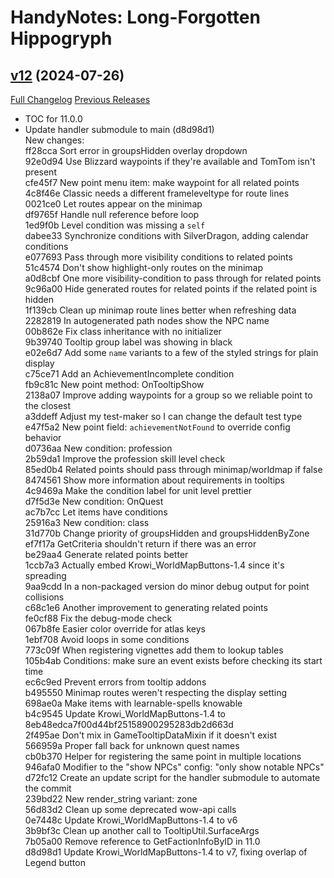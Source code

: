 # HandyNotes: Long-Forgotten Hippogryph

## [v12](https://github.com/kemayo/wow-handynotes-longforgottenhippogryph/tree/v12) (2024-07-26)
[Full Changelog](https://github.com/kemayo/wow-handynotes-longforgottenhippogryph/compare/v11...v12) [Previous Releases](https://github.com/kemayo/wow-handynotes-longforgottenhippogryph/releases)

- TOC for 11.0.0  
- Update handler submodule to main (d8d98d1)  
    New changes:  
    ff28cca Sort error in groupsHidden overlay dropdown  
    92e0d94 Use Blizzard waypoints if they're available and TomTom isn't present  
    cfe45f7 New point menu item: make waypoint for all related points  
    4c8f46e Classic needs a different frameleveltype for route lines  
    0021ce0 Let routes appear on the minimap  
    df9765f Handle null reference before loop  
    1ed9f0b Level condition was missing a `self`  
    dabee33 Synchronize conditions with SilverDragon, adding calendar conditions  
    e077693 Pass through more visibility conditions to related points  
    51c4574 Don't show highlight-only routes on the minimap  
    a0d8cbf One more visibility-condition to pass through for related points  
    9c96a00 Hide generated routes for related points if the related point is hidden  
    1f139cb Clean up minimap route lines better when refreshing data  
    2282819 In autogenerated path nodes show the NPC name  
    00b862e Fix class inheritance with no initializer  
    9b39740 Tooltip group label was showing in black  
    e02e6d7 Add some `name` variants to a few of the styled strings for plain display  
    c75ce71 Add an AchievementIncomplete condition  
    fb9c81c New point method: OnTooltipShow  
    2138a07 Improve adding waypoints for a group so we reliable point to the closest  
    a3ddeff Adjust my test-maker so I can change the default test type  
    e47f5a2 New point field: `achievementNotFound` to override config behavior  
    d0736aa New condition: profession  
    2b59da1 Improve the profession skill level check  
    85ed0b4 Related points should pass through minimap/worldmap if false  
    8474561 Show more information about requirements in tooltips  
    4c9469a Make the condition label for unit level prettier  
    d7f5d3e New condition: OnQuest  
    ac7b7cc Let items have conditions  
    25916a3 New condition: class  
    31d770b Change priority of groupsHidden and groupsHiddenByZone  
    ef7f17a GetCriteria shouldn't return if there was an error  
    be29aa4 Generate related points better  
    1ccb7a3 Actually embed Krowi\_WorldMapButtons-1.4 since it's spreading  
    9aa9cdd In a non-packaged version do minor debug output for point collisions  
    c68c1e6 Another improvement to generating related points  
    fe0cf88 Fix the debug-mode check  
    067b8fe Easier color override for atlas keys  
    1ebf708 Avoid loops in some conditions  
    773c09f When registering vignettes add them to lookup tables  
    105b4ab Conditions: make sure an event exists before checking its start time  
    ec6c9ed Prevent errors from tooltip addons  
    b495550 Minimap routes weren't respecting the display setting  
    698ae0a Make items with learnable-spells knowable  
    b4c9545 Update Krowi\_WorldMapButtons-1.4 to 8eb48edca7f00d44bf25158900295283db2d663d  
    2f495ae Don't mix in GameTooltipDataMixin if it doesn't exist  
    566959a Proper fall back for unknown quest names  
    cb0b370 Helper for registering the same point in multiple locations  
    946afa0 Modifier to the "show NPCs" config: "only show notable NPCs"  
    d72fc12 Create an update script for the handler submodule to automate the commit  
    239bd22 New render\_string variant: zone  
    56d83d2 Clean up some deprecated wow-api calls  
    0e7448c Update Krowi\_WorldMapButtons-1.4 to v6  
    3b9bf3c Clean up another call to TooltipUtil.SurfaceArgs  
    7b05a00 Remove reference to GetFactionInfoByID in 11.0  
    d8d98d1 Update Krowi\_WorldMapButtons-1.4 to v7, fixing overlap of Legend button  
